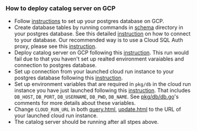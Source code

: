 ### How to deploy catalog server on GCP

+ Follow [instructions](https://cloud.google.com/sql/docs/postgres/quickstart) to set up your postgres database on GCP.
+ Create database tables by running commands in [schema](schema) directory in your postgres database. See this detailed [instruction](https://cloud.google.com/sql/docs/postgres/connect-overview) on how to connect to your database. Our recommended way is to use a Cloud SQL Auth proxy, please see this [instruction](https://cloud.google.com/sql/docs/postgres/connect-admin-proxy).
+ Deploy catalog server on GCP following this [instruction](https://cloud.google.com/run/docs/quickstarts/build-and-deploy/go). This run would fail due to that you haven't set up realted environment varaiables and connection to postgres database.
+ Set up connection from your launched cloud run instance to your postgres database following this [instruction](https://cloud.google.com/sql/docs/postgres/connect-run).
+ Set up environment variables that are required in `pkg/db` in the cloud run instance you have just launched following this [instruction](https://cloud.google.com/run/docs/configuring/environment-variables). That includes `DB_HOST`, `DB_PORT`, `DB_USERNAME`, `DB_PWD`, `DB_NAME`. See [pkg/db/db.go](../pkg/db/db.go)'s comments for more details about these variables.
+ Change `CLOUD_RUN_URL` in both [query.html](../frontend/static/query.html), [update.html](../frontend/static/update.html) to the URL of your launched cloud run instance.
+ The catalog server should be running after all stpes above.